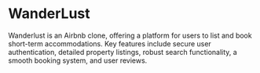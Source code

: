 # WanderLust
Wanderlust is an Airbnb clone, offering a platform for users to list and book short-term accommodations. Key features include secure user authentication, detailed property listings, robust search functionality, a smooth booking system, and user reviews. 
